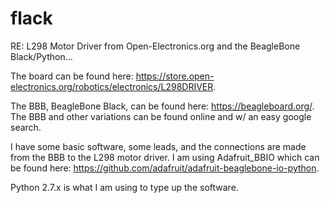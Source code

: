 # flack
RE: L298 Motor Driver from Open-Electronics.org and the BeagleBone Black/Python...

The board can be found here: https://store.open-electronics.org/robotics/electronics/L298DRIVER.

The BBB, BeagleBone Black, can be found here: https://beagleboard.org/.
The BBB and other variations can be found online and w/ an easy google search.

I have some basic software, some leads, and the connections are made from the BBB to the L298 motor driver.
I am using Adafruit_BBIO which can be found here: https://github.com/adafruit/adafruit-beaglebone-io-python.

Python 2.7.x is what I am using to type up the software.
